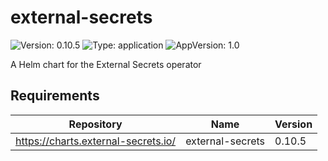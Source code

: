 # external-secrets

![Version: 0.10.5](https://img.shields.io/badge/Version-0.10.5-informational?style=flat-square) ![Type: application](https://img.shields.io/badge/Type-application-informational?style=flat-square) ![AppVersion: 1.0](https://img.shields.io/badge/AppVersion-1.0-informational?style=flat-square)

A Helm chart for the External Secrets operator

## Requirements

| Repository | Name | Version |
|------------|------|---------|
| https://charts.external-secrets.io/ | external-secrets | 0.10.5 |

